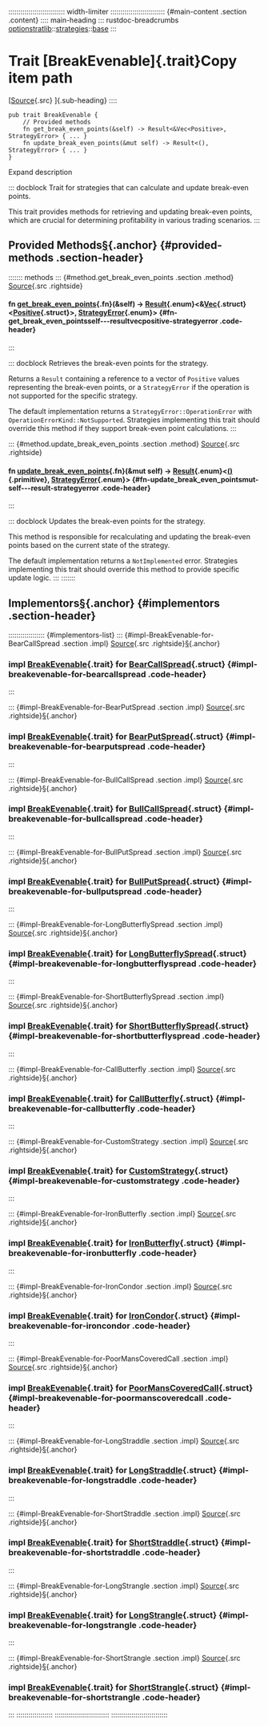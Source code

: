 :::::::::::::::::::::::::::: width-limiter
::::::::::::::::::::::::::: {#main-content .section .content}
:::: main-heading
::: rustdoc-breadcrumbs
[optionstratlib](../../index.html)::[strategies](../index.html)::[base](index.html)
:::

# Trait [BreakEvenable]{.trait}Copy item path

[[Source](../../../src/optionstratlib/strategies/base.rs.html#703-728){.src}
]{.sub-heading}
::::

``` {.rust .item-decl}
pub trait BreakEvenable {
    // Provided methods
    fn get_break_even_points(&self) -> Result<&Vec<Positive>, StrategyError> { ... }
    fn update_break_even_points(&mut self) -> Result<(), StrategyError> { ... }
}
```

Expand description

::: docblock
Trait for strategies that can calculate and update break-even points.

This trait provides methods for retrieving and updating break-even
points, which are crucial for determining profitability in various
trading scenarios.
:::

## Provided Methods[§](#provided-methods){.anchor} {#provided-methods .section-header}

::::::: methods
::: {#method.get_break_even_points .section .method}
[Source](../../../src/optionstratlib/strategies/base.rs.html#711-716){.src
.rightside}

#### fn [get_break_even_points](#method.get_break_even_points){.fn}(&self) -\> [Result](https://doc.rust-lang.org/1.86.0/core/result/enum.Result.html "enum core::result::Result"){.enum}\<&[Vec](https://doc.rust-lang.org/1.86.0/alloc/vec/struct.Vec.html "struct alloc::vec::Vec"){.struct}\<[Positive](../../model/positive/struct.Positive.html "struct optionstratlib::model::positive::Positive"){.struct}\>, [StrategyError](../../error/strategies/enum.StrategyError.html "enum optionstratlib::error::strategies::StrategyError"){.enum}\> {#fn-get_break_even_pointsself---resultvecpositive-strategyerror .code-header}
:::

::: docblock
Retrieves the break-even points for the strategy.

Returns a `Result` containing a reference to a vector of `Positive`
values representing the break-even points, or a `StrategyError` if the
operation is not supported for the specific strategy.

The default implementation returns a `StrategyError::OperationError`
with `OperationErrorKind::NotSupported`. Strategies implementing this
trait should override this method if they support break-even point
calculations.
:::

::: {#method.update_break_even_points .section .method}
[Source](../../../src/optionstratlib/strategies/base.rs.html#725-727){.src
.rightside}

#### fn [update_break_even_points](#method.update_break_even_points){.fn}(&mut self) -\> [Result](https://doc.rust-lang.org/1.86.0/core/result/enum.Result.html "enum core::result::Result"){.enum}\<[()](https://doc.rust-lang.org/1.86.0/std/primitive.unit.html){.primitive}, [StrategyError](../../error/strategies/enum.StrategyError.html "enum optionstratlib::error::strategies::StrategyError"){.enum}\> {#fn-update_break_even_pointsmut-self---result-strategyerror .code-header}
:::

::: docblock
Updates the break-even points for the strategy.

This method is responsible for recalculating and updating the break-even
points based on the current state of the strategy.

The default implementation returns a `NotImplemented` error. Strategies
implementing this trait should override this method to provide specific
update logic.
:::
:::::::

## Implementors[§](#implementors){.anchor} {#implementors .section-header}

:::::::::::::::::: {#implementors-list}
::: {#impl-BreakEvenable-for-BearCallSpread .section .impl}
[Source](../../../src/optionstratlib/strategies/bear_call_spread.rs.html#324-340){.src
.rightside}[§](#impl-BreakEvenable-for-BearCallSpread){.anchor}

### impl [BreakEvenable](trait.BreakEvenable.html "trait optionstratlib::strategies::base::BreakEvenable"){.trait} for [BearCallSpread](../bear_call_spread/struct.BearCallSpread.html "struct optionstratlib::strategies::bear_call_spread::BearCallSpread"){.struct} {#impl-breakevenable-for-bearcallspread .code-header}
:::

::: {#impl-BreakEvenable-for-BearPutSpread .section .impl}
[Source](../../../src/optionstratlib/strategies/bear_put_spread.rs.html#305-320){.src
.rightside}[§](#impl-BreakEvenable-for-BearPutSpread){.anchor}

### impl [BreakEvenable](trait.BreakEvenable.html "trait optionstratlib::strategies::base::BreakEvenable"){.trait} for [BearPutSpread](../bear_put_spread/struct.BearPutSpread.html "struct optionstratlib::strategies::bear_put_spread::BearPutSpread"){.struct} {#impl-breakevenable-for-bearputspread .code-header}
:::

::: {#impl-BreakEvenable-for-BullCallSpread .section .impl}
[Source](../../../src/optionstratlib/strategies/bull_call_spread.rs.html#313-329){.src
.rightside}[§](#impl-BreakEvenable-for-BullCallSpread){.anchor}

### impl [BreakEvenable](trait.BreakEvenable.html "trait optionstratlib::strategies::base::BreakEvenable"){.trait} for [BullCallSpread](../bull_call_spread/struct.BullCallSpread.html "struct optionstratlib::strategies::bull_call_spread::BullCallSpread"){.struct} {#impl-breakevenable-for-bullcallspread .code-header}
:::

::: {#impl-BreakEvenable-for-BullPutSpread .section .impl}
[Source](../../../src/optionstratlib/strategies/bull_put_spread.rs.html#319-335){.src
.rightside}[§](#impl-BreakEvenable-for-BullPutSpread){.anchor}

### impl [BreakEvenable](trait.BreakEvenable.html "trait optionstratlib::strategies::base::BreakEvenable"){.trait} for [BullPutSpread](../bull_put_spread/struct.BullPutSpread.html "struct optionstratlib::strategies::bull_put_spread::BullPutSpread"){.struct} {#impl-breakevenable-for-bullputspread .code-header}
:::

::: {#impl-BreakEvenable-for-LongButterflySpread .section .impl}
[Source](../../../src/optionstratlib/strategies/butterfly_spread.rs.html#329-356){.src
.rightside}[§](#impl-BreakEvenable-for-LongButterflySpread){.anchor}

### impl [BreakEvenable](trait.BreakEvenable.html "trait optionstratlib::strategies::base::BreakEvenable"){.trait} for [LongButterflySpread](../butterfly_spread/struct.LongButterflySpread.html "struct optionstratlib::strategies::butterfly_spread::LongButterflySpread"){.struct} {#impl-breakevenable-for-longbutterflyspread .code-header}
:::

::: {#impl-BreakEvenable-for-ShortButterflySpread .section .impl}
[Source](../../../src/optionstratlib/strategies/butterfly_spread.rs.html#1305-1332){.src
.rightside}[§](#impl-BreakEvenable-for-ShortButterflySpread){.anchor}

### impl [BreakEvenable](trait.BreakEvenable.html "trait optionstratlib::strategies::base::BreakEvenable"){.trait} for [ShortButterflySpread](../butterfly_spread/struct.ShortButterflySpread.html "struct optionstratlib::strategies::butterfly_spread::ShortButterflySpread"){.struct} {#impl-breakevenable-for-shortbutterflyspread .code-header}
:::

::: {#impl-BreakEvenable-for-CallButterfly .section .impl}
[Source](../../../src/optionstratlib/strategies/call_butterfly.rs.html#349-374){.src
.rightside}[§](#impl-BreakEvenable-for-CallButterfly){.anchor}

### impl [BreakEvenable](trait.BreakEvenable.html "trait optionstratlib::strategies::base::BreakEvenable"){.trait} for [CallButterfly](../call_butterfly/struct.CallButterfly.html "struct optionstratlib::strategies::call_butterfly::CallButterfly"){.struct} {#impl-breakevenable-for-callbutterfly .code-header}
:::

::: {#impl-BreakEvenable-for-CustomStrategy .section .impl}
[Source](../../../src/optionstratlib/strategies/custom.rs.html#348-357){.src
.rightside}[§](#impl-BreakEvenable-for-CustomStrategy){.anchor}

### impl [BreakEvenable](trait.BreakEvenable.html "trait optionstratlib::strategies::base::BreakEvenable"){.trait} for [CustomStrategy](../custom/struct.CustomStrategy.html "struct optionstratlib::strategies::custom::CustomStrategy"){.struct} {#impl-breakevenable-for-customstrategy .code-header}
:::

::: {#impl-BreakEvenable-for-IronButterfly .section .impl}
[Source](../../../src/optionstratlib/strategies/iron_butterfly.rs.html#423-442){.src
.rightside}[§](#impl-BreakEvenable-for-IronButterfly){.anchor}

### impl [BreakEvenable](trait.BreakEvenable.html "trait optionstratlib::strategies::base::BreakEvenable"){.trait} for [IronButterfly](../iron_butterfly/struct.IronButterfly.html "struct optionstratlib::strategies::iron_butterfly::IronButterfly"){.struct} {#impl-breakevenable-for-ironbutterfly .code-header}
:::

::: {#impl-BreakEvenable-for-IronCondor .section .impl}
[Source](../../../src/optionstratlib/strategies/iron_condor.rs.html#430-449){.src
.rightside}[§](#impl-BreakEvenable-for-IronCondor){.anchor}

### impl [BreakEvenable](trait.BreakEvenable.html "trait optionstratlib::strategies::base::BreakEvenable"){.trait} for [IronCondor](../iron_condor/struct.IronCondor.html "struct optionstratlib::strategies::iron_condor::IronCondor"){.struct} {#impl-breakevenable-for-ironcondor .code-header}
:::

::: {#impl-BreakEvenable-for-PoorMansCoveredCall .section .impl}
[Source](../../../src/optionstratlib/strategies/poor_mans_covered_call.rs.html#335-350){.src
.rightside}[§](#impl-BreakEvenable-for-PoorMansCoveredCall){.anchor}

### impl [BreakEvenable](trait.BreakEvenable.html "trait optionstratlib::strategies::base::BreakEvenable"){.trait} for [PoorMansCoveredCall](../poor_mans_covered_call/struct.PoorMansCoveredCall.html "struct optionstratlib::strategies::poor_mans_covered_call::PoorMansCoveredCall"){.struct} {#impl-breakevenable-for-poormanscoveredcall .code-header}
:::

::: {#impl-BreakEvenable-for-LongStraddle .section .impl}
[Source](../../../src/optionstratlib/strategies/straddle.rs.html#1154-1177){.src
.rightside}[§](#impl-BreakEvenable-for-LongStraddle){.anchor}

### impl [BreakEvenable](trait.BreakEvenable.html "trait optionstratlib::strategies::base::BreakEvenable"){.trait} for [LongStraddle](../straddle/struct.LongStraddle.html "struct optionstratlib::strategies::straddle::LongStraddle"){.struct} {#impl-breakevenable-for-longstraddle .code-header}
:::

::: {#impl-BreakEvenable-for-ShortStraddle .section .impl}
[Source](../../../src/optionstratlib/strategies/straddle.rs.html#347-372){.src
.rightside}[§](#impl-BreakEvenable-for-ShortStraddle){.anchor}

### impl [BreakEvenable](trait.BreakEvenable.html "trait optionstratlib::strategies::base::BreakEvenable"){.trait} for [ShortStraddle](../straddle/struct.ShortStraddle.html "struct optionstratlib::strategies::straddle::ShortStraddle"){.struct} {#impl-breakevenable-for-shortstraddle .code-header}
:::

::: {#impl-BreakEvenable-for-LongStrangle .section .impl}
[Source](../../../src/optionstratlib/strategies/strangle.rs.html#1359-1382){.src
.rightside}[§](#impl-BreakEvenable-for-LongStrangle){.anchor}

### impl [BreakEvenable](trait.BreakEvenable.html "trait optionstratlib::strategies::base::BreakEvenable"){.trait} for [LongStrangle](../strangle/struct.LongStrangle.html "struct optionstratlib::strategies::strangle::LongStrangle"){.struct} {#impl-breakevenable-for-longstrangle .code-header}
:::

::: {#impl-BreakEvenable-for-ShortStrangle .section .impl}
[Source](../../../src/optionstratlib/strategies/strangle.rs.html#335-360){.src
.rightside}[§](#impl-BreakEvenable-for-ShortStrangle){.anchor}

### impl [BreakEvenable](trait.BreakEvenable.html "trait optionstratlib::strategies::base::BreakEvenable"){.trait} for [ShortStrangle](../strangle/struct.ShortStrangle.html "struct optionstratlib::strategies::strangle::ShortStrangle"){.struct} {#impl-breakevenable-for-shortstrangle .code-header}
:::
::::::::::::::::::
:::::::::::::::::::::::::::
::::::::::::::::::::::::::::
